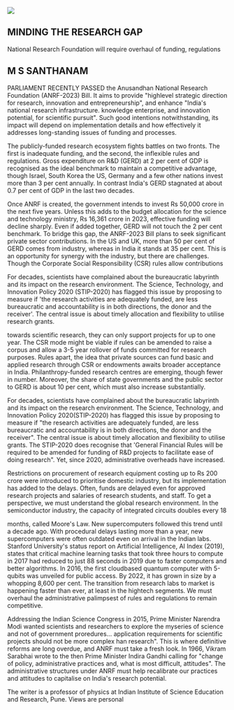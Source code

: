 ![](_page_0_Picture_0.jpeg)

## MINDING THE RESEARCH GAP

National Research Foundation will require overhaul of funding, regulations

## M S SANTHANAM

PARLIAMENT RECENTLY PASSED the Anusandhan National Research Foundation (ANRF-2023) Bill. It aims to provide "highlevel strategic direction for research, innovation and entrepreneurship", and enhance "India's national research infrastructure. knowledge enterprise, and innovation potential, for scientific pursuit". Such good intentions notwithstanding, its impact will depend on implementation details and how effectively it addresses long-standing issues of funding and processes.

The publicly-funded research ecosystem fights battles on two fronts. The first is inadequate funding, and the second, the inflexible rules and regulations. Gross expenditure on R&D (GERD) at 2 per cent of GDP is recognised as the ideal benchmark to maintain a competitive advantage, though Israel, South Korea the US, Germany and a few other nations invest more than 3 per cent annually. In contrast India's GERD stagnated at about 0.7 per cent of GDP in the last two decades.

Once ANRF is created, the government intends to invest Rs 50,000 crore in the next five years. Unless this adds to the budget allocation for the science and technology ministry, Rs 16,361 crore in 2023, effective funding will decline sharply. Even if added together, GERD will not touch the 2 per cent benchmark. To bridge this gap, the ANRF-2023 Bill plans to seek significant private sector contributions. In the US and UK, more than 50 per cent of GERD comes from industry, whereas in India it stands at 35 per cent. This is an opportunity for synergy with the industry, but there are challenges. Though the Corporate Social Responsibility (CSR) rules allow contributions

For decades, scientists have complained about the bureaucratic labyrinth and its impact on the research environment. The Science, Technology, and Innovation Policy 2020 (STIP-2020) has flagged this issue by proposing to measure if 'the research activities are adequately funded, are less bureaucratic and accountability is in both directions, the donor and the receiver'. The central issue is about timely allocation and flexibility to utilise research grants.

towards scientific research, they can only support projects for up to one year. The CSR mode might be viable if rules can be amended to raise a corpus and allow a 3-5 year rollover of funds committed for research purposes. Rules apart, the idea that private sources can fund basic and applied research through CSR or endowments awaits broader acceptance in India. Philanthropy-funded research centres are emerging, though fewer in number. Moreover, the share of state governments and the public sector to GERD is about 10 per cent, which must also increase substantially.

For decades, scientists have complained about the bureaucratic labyrinth and its impact on the research environment. The Science, Technology, and Innovation Policy 2020(STIP-2020) has flagged this issue by proposing to measure if "the research activities are adequately funded, are less bureaucratic and accountability is in both directions, the donor and the receiver". The central issue is about timely allocation and flexibility to utilise grants. The STIP-2020 does recognise that 'General Financial Rules will be required to be amended for funding of R&D projects to facilitate ease of doing research". Yet, since 2020, administrative overheads have increased.

Restrictions on procurement of research equipment costing up to Rs 200 crore were introduced to prioritise domestic industry, but its implementation has added to the delays. Often, funds are delayed even for approved research projects and salaries of research students, and staff. To get a perspective, we must understand the global research environment. In the semiconductor industry, the capacity of integrated circuits doubles every 18

months, called Moore's Law. New supercomputers followed this trend until a decade ago. With procedural delays lasting more than a year, new supercomputers were often outdated even on arrival in the Indian labs. Stanford University's status report on Artificial Intelligence, AI Index (2019), states that critical machine learning tasks that took three hours to compute in 2017 had reduced to just 88 seconds in 2019 due to faster computers and better algorithms. In 2016, the first cloudbased quantum computer with 5-qubits was unveiled for public access. By 2022, it has grown in size by a whopping 8,600 per cent. The transition from research labs to market is happening faster than ever, at least in the hightech segments. We must overhaul the administrative palimpsest of rules and regulations to remain competitive.

Addressing the Indian Science Congress in 2015, Prime Minister Narendra Modi wanted scientists and researchers to explore the myseries of science and not of government proredures... application requirements for scientific projects should not be more complex han research". This is where definitive reforms are long overdue, and ANRF must take a fresh look. In 1966, Vikram Sarabhai wrote to the then Prime Minister Indira Gandhi calling for "change of policy, administrative practices and, what is most difficult, attitudes". The administrative structures under ANRF must help recalibrate our practices and attitudes to capitalise on India's research potential.

The writer is a professor of physics at Indian Institute of Science Education and Research, Pune. Views are personal